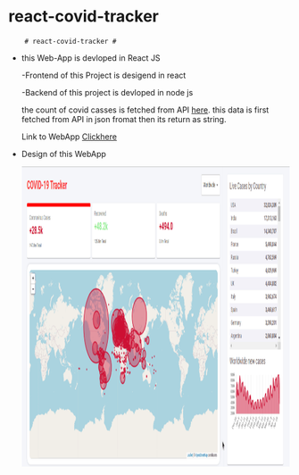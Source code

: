 # react-covid-tracker
        # react-covid-tracker #
* this Web-App is devloped in React JS 
    
    -Frontend of this Project is desigend in react
    
    -Backend of this project is devloped in node js

    the count of covid casses is fetched from API [here](https://corona.lmao.ninja/docs/). 
    this data is first fetched from API in json fromat then its return as string. 

    Link to WebApp [Clickhere](https://covid19-live-tracker-js.herokuapp.com/)
* Design of this WebApp

    <div align="center"><img src="readme_files/design_pic.png" width="800" height="538"/>&nbsp;<br></br>
